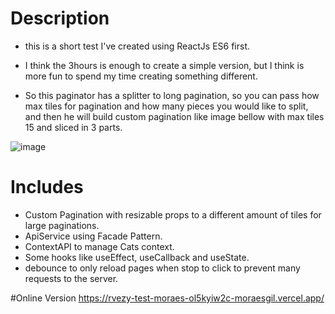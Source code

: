 # Description 
- this is a short test I've created using ReactJs ES6 first.

- I think the 3hours is enough to create a simple version, but I think is more fun to spend my time creating something different.

- So this paginator has a splitter to long pagination, so you can pass how max tiles for pagination and how many pieces you would like to split, and then he will build custom pagination like image bellow with max tiles 15 and sliced in 3 parts. 



![image](https://user-images.githubusercontent.com/7747175/157331561-60a53618-8ca2-46dc-89d5-822d2b27cc25.png)



# Includes
- Custom Pagination with resizable props to a different amount of tiles for large paginations.
- ApiService using Facade Pattern.
- ContextAPI to manage Cats context.
- Some hooks like useEffect, useCallback and useState.
- debounce to only reload pages when stop to click to prevent many requests to the server.

#Online Version
https://rvezy-test-moraes-ol5kyiw2c-moraesgil.vercel.app/
